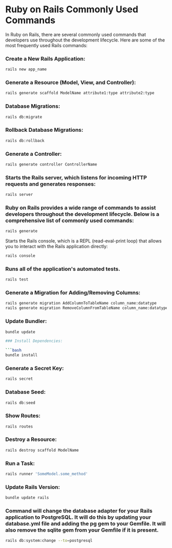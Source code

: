 # Ruby on Rails Commonly Used Commands

In Ruby on Rails, there are several commonly used commands that developers use throughout the development lifecycle. Here are some of the most frequently used Rails commands:

### Create a New Rails Application:

```bash
rails new app_name
```


### Generate a Resource (Model, View, and Controller):

```bash
rails generate scaffold ModelName attribute1:type attribute2:type
```
### Database Migrations:

```bash
rails db:migrate
```
### Rollback Database Migrations:

```bash
rails db:rollback
```
### Generate a Controller:

```bash
rails generate controller ControllerName
```

### Starts the Rails server, which listens for incoming HTTP requests and generates responses:

```bash
rails server 
```
### Ruby on Rails provides a wide range of commands to assist developers throughout the development lifecycle. Below is a comprehensive list of commonly used commands:

```bash
rails generate
```
Starts the Rails console, which is a REPL (read-eval-print loop) that allows you to interact with the Rails application directly:

```bash
rails console
```
### Runs all of the application's automated tests.

```bash
rails test
```
### Generate a Migration for Adding/Removing Columns:

```bash
rails generate migration AddColumnToTableName column_name:datatype
rails generate migration RemoveColumnFromTableName column_name:datatype
```
### Update Bundler:

```bash
bundle update

### Install Dependencies:

```bash
bundle install
```
### Generate a Secret Key:

```bash
rails secret
```
### Database Seed:

```bash
rails db:seed
```
### Show Routes:

```bash
rails routes
```
### Destroy a Resource:

```bash
rails destroy scaffold ModelName
```
### Run a Task:

```bash
rails runner 'SomeModel.some_method'
```
### Update Rails Version:

```bash
bundle update rails
```
### Command will change the database adapter for your Rails application to PostgreSQL. It will do this by updating your database.yml file and adding the pg gem to your Gemfile. It will also remove the sqlite gem from your Gemfile if it is present.

```bash
rails db:system:change --to=postgresql 
```
